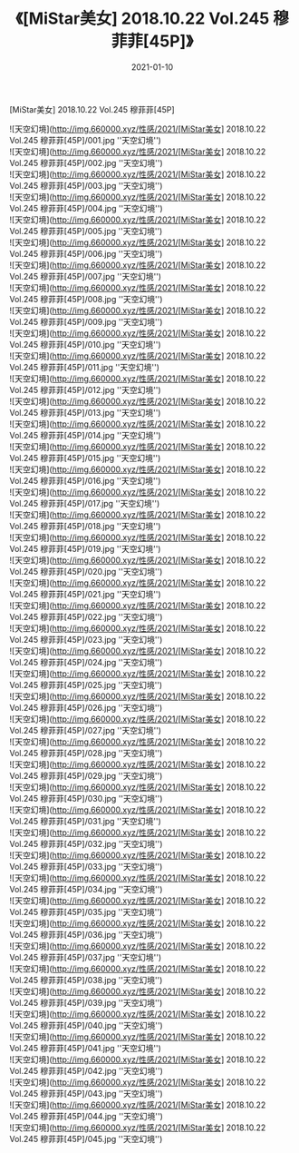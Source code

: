 ﻿---
layout: post
title:  《[MiStar美女] 2018.10.22 Vol.245 穆菲菲[45P]》
date:   2021-01-10
img: http://img.660000.xyz/性感/2021/[MiStar美女] 2018.10.22 Vol.245 穆菲菲[45P]/000.jpg
categories: [美女, 性感, 泳衣]
---

[MiStar美女] 2018.10.22 Vol.245 穆菲菲[45P]



![天空幻境](http://img.660000.xyz/性感/2021/[MiStar美女] 2018.10.22 Vol.245 穆菲菲[45P]/001.jpg ''天空幻境'') <br>
![天空幻境](http://img.660000.xyz/性感/2021/[MiStar美女] 2018.10.22 Vol.245 穆菲菲[45P]/002.jpg ''天空幻境'') <br>
![天空幻境](http://img.660000.xyz/性感/2021/[MiStar美女] 2018.10.22 Vol.245 穆菲菲[45P]/003.jpg ''天空幻境'') <br>
![天空幻境](http://img.660000.xyz/性感/2021/[MiStar美女] 2018.10.22 Vol.245 穆菲菲[45P]/004.jpg ''天空幻境'') <br>
![天空幻境](http://img.660000.xyz/性感/2021/[MiStar美女] 2018.10.22 Vol.245 穆菲菲[45P]/005.jpg ''天空幻境'') <br>
![天空幻境](http://img.660000.xyz/性感/2021/[MiStar美女] 2018.10.22 Vol.245 穆菲菲[45P]/006.jpg ''天空幻境'') <br>
![天空幻境](http://img.660000.xyz/性感/2021/[MiStar美女] 2018.10.22 Vol.245 穆菲菲[45P]/007.jpg ''天空幻境'') <br>
![天空幻境](http://img.660000.xyz/性感/2021/[MiStar美女] 2018.10.22 Vol.245 穆菲菲[45P]/008.jpg ''天空幻境'') <br>
![天空幻境](http://img.660000.xyz/性感/2021/[MiStar美女] 2018.10.22 Vol.245 穆菲菲[45P]/009.jpg ''天空幻境'') <br>
![天空幻境](http://img.660000.xyz/性感/2021/[MiStar美女] 2018.10.22 Vol.245 穆菲菲[45P]/010.jpg ''天空幻境'') <br>
![天空幻境](http://img.660000.xyz/性感/2021/[MiStar美女] 2018.10.22 Vol.245 穆菲菲[45P]/011.jpg ''天空幻境'') <br>
![天空幻境](http://img.660000.xyz/性感/2021/[MiStar美女] 2018.10.22 Vol.245 穆菲菲[45P]/012.jpg ''天空幻境'') <br>
![天空幻境](http://img.660000.xyz/性感/2021/[MiStar美女] 2018.10.22 Vol.245 穆菲菲[45P]/013.jpg ''天空幻境'') <br>
![天空幻境](http://img.660000.xyz/性感/2021/[MiStar美女] 2018.10.22 Vol.245 穆菲菲[45P]/014.jpg ''天空幻境'') <br>
![天空幻境](http://img.660000.xyz/性感/2021/[MiStar美女] 2018.10.22 Vol.245 穆菲菲[45P]/015.jpg ''天空幻境'') <br>
![天空幻境](http://img.660000.xyz/性感/2021/[MiStar美女] 2018.10.22 Vol.245 穆菲菲[45P]/016.jpg ''天空幻境'') <br>
![天空幻境](http://img.660000.xyz/性感/2021/[MiStar美女] 2018.10.22 Vol.245 穆菲菲[45P]/017.jpg ''天空幻境'') <br>
![天空幻境](http://img.660000.xyz/性感/2021/[MiStar美女] 2018.10.22 Vol.245 穆菲菲[45P]/018.jpg ''天空幻境'') <br>
![天空幻境](http://img.660000.xyz/性感/2021/[MiStar美女] 2018.10.22 Vol.245 穆菲菲[45P]/019.jpg ''天空幻境'') <br>
![天空幻境](http://img.660000.xyz/性感/2021/[MiStar美女] 2018.10.22 Vol.245 穆菲菲[45P]/020.jpg ''天空幻境'') <br>
![天空幻境](http://img.660000.xyz/性感/2021/[MiStar美女] 2018.10.22 Vol.245 穆菲菲[45P]/021.jpg ''天空幻境'') <br>
![天空幻境](http://img.660000.xyz/性感/2021/[MiStar美女] 2018.10.22 Vol.245 穆菲菲[45P]/022.jpg ''天空幻境'') <br>
![天空幻境](http://img.660000.xyz/性感/2021/[MiStar美女] 2018.10.22 Vol.245 穆菲菲[45P]/023.jpg ''天空幻境'') <br>
![天空幻境](http://img.660000.xyz/性感/2021/[MiStar美女] 2018.10.22 Vol.245 穆菲菲[45P]/024.jpg ''天空幻境'') <br>
![天空幻境](http://img.660000.xyz/性感/2021/[MiStar美女] 2018.10.22 Vol.245 穆菲菲[45P]/025.jpg ''天空幻境'') <br>
![天空幻境](http://img.660000.xyz/性感/2021/[MiStar美女] 2018.10.22 Vol.245 穆菲菲[45P]/026.jpg ''天空幻境'') <br>
![天空幻境](http://img.660000.xyz/性感/2021/[MiStar美女] 2018.10.22 Vol.245 穆菲菲[45P]/027.jpg ''天空幻境'') <br>
![天空幻境](http://img.660000.xyz/性感/2021/[MiStar美女] 2018.10.22 Vol.245 穆菲菲[45P]/028.jpg ''天空幻境'') <br>
![天空幻境](http://img.660000.xyz/性感/2021/[MiStar美女] 2018.10.22 Vol.245 穆菲菲[45P]/029.jpg ''天空幻境'') <br>
![天空幻境](http://img.660000.xyz/性感/2021/[MiStar美女] 2018.10.22 Vol.245 穆菲菲[45P]/030.jpg ''天空幻境'') <br>
![天空幻境](http://img.660000.xyz/性感/2021/[MiStar美女] 2018.10.22 Vol.245 穆菲菲[45P]/031.jpg ''天空幻境'') <br>
![天空幻境](http://img.660000.xyz/性感/2021/[MiStar美女] 2018.10.22 Vol.245 穆菲菲[45P]/032.jpg ''天空幻境'') <br>
![天空幻境](http://img.660000.xyz/性感/2021/[MiStar美女] 2018.10.22 Vol.245 穆菲菲[45P]/033.jpg ''天空幻境'') <br>
![天空幻境](http://img.660000.xyz/性感/2021/[MiStar美女] 2018.10.22 Vol.245 穆菲菲[45P]/034.jpg ''天空幻境'') <br>
![天空幻境](http://img.660000.xyz/性感/2021/[MiStar美女] 2018.10.22 Vol.245 穆菲菲[45P]/035.jpg ''天空幻境'') <br>
![天空幻境](http://img.660000.xyz/性感/2021/[MiStar美女] 2018.10.22 Vol.245 穆菲菲[45P]/036.jpg ''天空幻境'') <br>
![天空幻境](http://img.660000.xyz/性感/2021/[MiStar美女] 2018.10.22 Vol.245 穆菲菲[45P]/037.jpg ''天空幻境'') <br>
![天空幻境](http://img.660000.xyz/性感/2021/[MiStar美女] 2018.10.22 Vol.245 穆菲菲[45P]/038.jpg ''天空幻境'') <br>
![天空幻境](http://img.660000.xyz/性感/2021/[MiStar美女] 2018.10.22 Vol.245 穆菲菲[45P]/039.jpg ''天空幻境'') <br>
![天空幻境](http://img.660000.xyz/性感/2021/[MiStar美女] 2018.10.22 Vol.245 穆菲菲[45P]/040.jpg ''天空幻境'') <br>
![天空幻境](http://img.660000.xyz/性感/2021/[MiStar美女] 2018.10.22 Vol.245 穆菲菲[45P]/041.jpg ''天空幻境'') <br>
![天空幻境](http://img.660000.xyz/性感/2021/[MiStar美女] 2018.10.22 Vol.245 穆菲菲[45P]/042.jpg ''天空幻境'') <br>
![天空幻境](http://img.660000.xyz/性感/2021/[MiStar美女] 2018.10.22 Vol.245 穆菲菲[45P]/043.jpg ''天空幻境'') <br>
![天空幻境](http://img.660000.xyz/性感/2021/[MiStar美女] 2018.10.22 Vol.245 穆菲菲[45P]/044.jpg ''天空幻境'') <br>
![天空幻境](http://img.660000.xyz/性感/2021/[MiStar美女] 2018.10.22 Vol.245 穆菲菲[45P]/045.jpg ''天空幻境'') <br>
